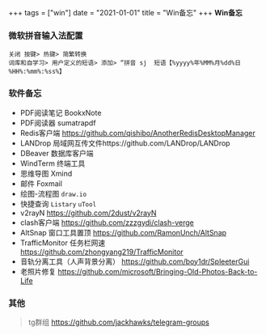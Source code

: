 +++
tags = ["win"]
date = "2021-01-01"
title = "Win备忘"
+++
**Win备忘**
<!--more-->
      
### 微软拼音输入法配置
    关闭 按键> 热键> 简繁转换
    词库和自学习> 用户定义的短语> 添加> “拼音 sj  短语【%yyyy%年%MM%月%dd%日 %HH%:%mm%:%ss%】
### 软件备忘
- PDF阅读笔记 BookxNote
- PDF阅读器 sumatrapdf
- Redis客户端 https://github.com/qishibo/AnotherRedisDesktopManager
- LANDrop 局域网互传文件https://github.com/LANDrop/LANDrop
- DBeaver 数据库客户端
- WindTerm 终端工具
- 思维导图 Xmind
- 邮件 Foxmail
- 绘图-流程图 `draw.io`
- 快捷查询 `Listary` `uTool`
- v2rayN  https://github.com/2dust/v2rayN
- clash客户端 https://github.com/zzzgydi/clash-verge
- AltSnap 窗口工具置顶 https://github.com/RamonUnch/AltSnap
- TrafficMonitor 任务栏网速 https://github.com/zhongyang219/TrafficMonitor
- 音轨分离工具（人声背景分离） https://github.com/boy1dr/SpleeterGui
- 老照片修复 https://github.com/microsoft/Bringing-Old-Photos-Back-to-Life
### 其他
> tg群组 https://github.com/jackhawks/telegram-groups
    
